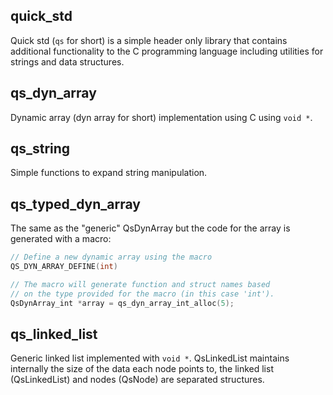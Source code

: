 ## quick_std
Quick std (`qs` for short) is a simple header only library that contains additional functionality
to the C programming language including utilities for strings and data structures.

## qs_dyn_array
Dynamic array (dyn array for short) implementation using C using `void *`.

## qs_string
Simple functions to expand string manipulation.

## qs_typed_dyn_array
The same as the "generic" QsDynArray but the code for the array is generated with a macro:
```c
// Define a new dynamic array using the macro
QS_DYN_ARRAY_DEFINE(int)

// The macro will generate function and struct names based 
// on the type provided for the macro (in this case 'int').
QsDynArray_int *array = qs_dyn_array_int_alloc(5);
```

## qs_linked_list
Generic linked list implemented with `void *`. QsLinkedList maintains internally the size of the data each node
points to, the linked list (QsLinkedList) and nodes (QsNode) are separated structures.